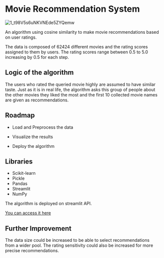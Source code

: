 # Movie Recommendation System

![1_t98V5s6uNKVNEde5ZYQemw](https://user-images.githubusercontent.com/105684729/189542347-0a1bd076-d0c1-4d4e-9edb-428bb09b6a64.jpeg)

An algorithm using cosine similarity to make movie recommendations based on user ratings.

The data is composed of 62424 different movies and the rating scores assigned to them by users. The rating scores range between 0.5 to 5.0 increasing by 0.5 for each step. 

## Logic of the algorithm
The users who rated the queried movie highly are assumed to have similar taste. Just as it is in real life, the algorithm 
asks this group of people about the other movies they liked the most and the first 10 collected movie names are given as recommendations.


## Roadmap

- Load and Preprocess the data

- Visualize the results
 
- Deploy the algorithm


## Libraries 

- Scikit-learn 
- Pickle
- Pandas
- Streamlit
- NumPy

The algorithm is deployed on streamlit API.

[You can access it here](https://yusufgulcan-movie-recommend-movie-recom-a2r5id.streamlitapp.com/)

## Further Improvement
The data size could be increased to be able to select recommendations from a wider pool. 
The rating sensitivity could also be increased for more precise recommendations. 

